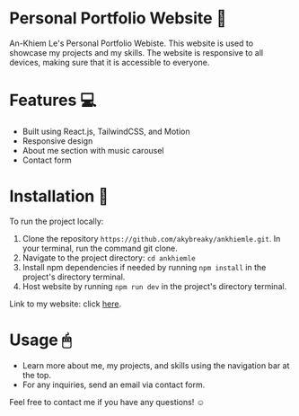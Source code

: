 # Personal Portfolio Website 👋

An-Khiem Le's Personal Portfolio Webiste. This website is used to showcase my projects and my skills. The website is responsive to all devices, making sure that it is accessible to everyone.

# Features 💻
* Built using React.js, TailwindCSS, and Motion
* Responsive design
* About me section with music carousel
* Contact form

# Installation 🔧
To run the project locally:
1. Clone the repository `https://github.com/akybreaky/ankhiemle.git`. In your terminal, run the command git clone.
2. Navigate to the project directory: `cd ankhiemle`
3. Install npm dependencies if needed by running `npm install` in the project's directory terminal.
4. Host website by running `npm run dev` in the project's directory terminal.

Link to my website: click [here](https://ankhiemle.netlify.app/).

# Usage 🖱
* Learn more about me, my projects, and skills using the navigation bar at the top.
* For any inquiries, send an email via contact form.

Feel free to contact me if you have any questions! ☺️
